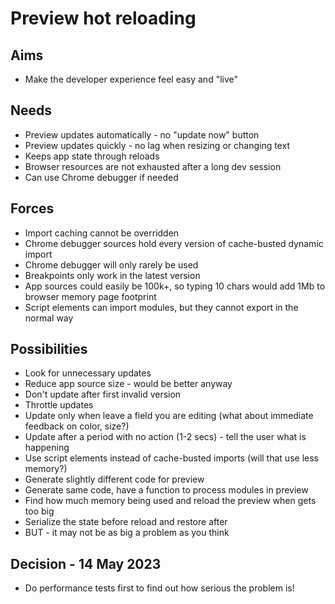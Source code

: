 Preview hot reloading
=====================

Aims
----

- Make the developer experience feel easy and "live"

Needs
-----

- Preview updates automatically - no "update now" button
- Preview updates quickly - no lag when resizing or changing text
- Keeps app state through reloads
- Browser resources are not exhausted after a long dev session
- Can use Chrome debugger if needed

Forces
------

- Import caching cannot be overridden
- Chrome debugger sources hold every version of cache-busted dynamic import
- Chrome debugger will only rarely be used
- Breakpoints only work in the latest version
- App sources could easily be 100k+, so typing 10 chars would add 1Mb to browser memory page footprint
- Script elements can import modules, but they cannot export in the normal way

Possibilities
-------------

- Look for unnecessary updates
- Reduce app source size - would be better anyway
- Don't update after first invalid version
- Throttle updates
- Update only when leave a field you are editing (what about immediate feedback on color, size?)
- Update after a period with no action (1-2 secs) - tell the user what is happening
- Use script elements instead of cache-busted imports (will that use less memory?)
- Generate slightly different code for preview
- Generate same code, have a function to process modules in preview
- Find how much memory being used and reload the preview when gets too big
- Serialize the state before reload and restore after
- BUT - it may not be as big a problem as you think

Decision - 14 May 2023
----------------------
- Do performance tests first to find out how serious the problem is!

